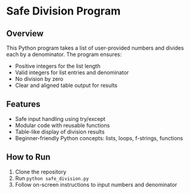 # Safe Division Program

## Overview
This Python program takes a list of user-provided numbers and divides each by a denominator. The program ensures:
- Positive integers for the list length
- Valid integers for list entries and denominator
- No division by zero
- Clear and aligned table output for results

## Features
- Safe input handling using try/except
- Modular code with reusable functions
- Table-like display of division results
- Beginner-friendly Python concepts: lists, loops, f-strings, functions

## How to Run
1. Clone the repository
2. Run `python safe_division.py`
3. Follow on-screen instructions to input numbers and denominator
